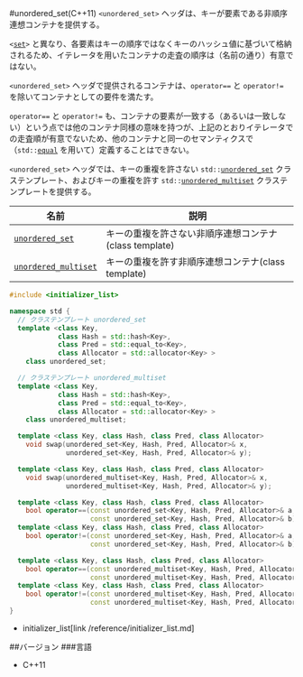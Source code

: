 #unordered_set(C++11)
`<unordered_set>` ヘッダは、キーが要素である非順序連想コンテナを提供する。

`<`[`set`](/reference/set.md)`>` と異なり、各要素はキーの順序ではなくキーのハッシュ値に基づいて格納されるため、イテレータを用いたコンテナの走査の順序は（名前の通り）有意ではない。

`<unordered_set>` ヘッダで提供されるコンテナは、`operator==` と `operator!=` を除いてコンテナとしての要件を満たす。

`operator==` と `operator!=` も、コンテナの要素が一致する（あるいは一致しない）という点では他のコンテナ同様の意味を持つが、上記のとおりイテレータでの走査順が有意でないため、他のコンテナと同一のセマンティクスで（`std::`[`equal`](/reference/algorithm/equal.md) を用いて）定義することはできない。

`<unordered_set>` ヘッダでは、キーの重複を許さない `std::`[`unordered_set`](./unordered_set/unordered_set.md) クラステンプレート、およびキーの重複を許す `std::`[`unordered_multiset`](./unordered_set/unordered_multiset.md) クラステンプレートを提供する。


| 名前 | 説明 |
|---------------------------------------------------------------|--------------------------------------------------------|
| [`unordered_set`](./unordered_set/unordered_set.md)           | キーの重複を許さない非順序連想コンテナ(class template) |
| [`unordered_multiset`](./unordered_set/unordered_multiset.md) | キーの重複を許す非順序連想コンテナ(class template)     |


```cpp
#include <initializer_list>

namespace std {
  // クラステンプレート unordered_set
  template <class Key,
            class Hash = std::hash<Key>,
            class Pred = std::equal_to<Key>,
            class Allocator = std::allocator<Key> >
    class unordered_set;

  // クラステンプレート unordered_multiset
  template <class Key,
            class Hash = std::hash<Key>,
            class Pred = std::equal_to<Key>,
            class Allocator = std::allocator<Key> >
    class unordered_multiset;

  template <class Key, class Hash, class Pred, class Allocator>
    void swap(unordered_set<Key, Hash, Pred, Allocator>& x,
              unordered_set<Key, Hash, Pred, Allocator>& y);

  template <class Key, class Hash, class Pred, class Allocator>
    void swap(unordered_multiset<Key, Hash, Pred, Allocator>& x,
              unordered_multiset<Key, Hash, Pred, Allocator>& y);

  template <class Key, class Hash, class Pred, class Allocator>
    bool operator==(const unordered_set<Key, Hash, Pred, Allocator>& a,
                    const unordered_set<Key, Hash, Pred, Allocator>& b);
  template <class Key, class Hash, class Pred, class Allocator>
    bool operator!=(const unordered_set<Key, Hash, Pred, Allocator>& a,
                    const unordered_set<Key, Hash, Pred, Allocator>& b);

  template <class Key, class Hash, class Pred, class Allocator>
    bool operator==(const unordered_multiset<Key, Hash, Pred, Allocator>& a,
                    const unordered_multiset<Key, Hash, Pred, Allocator>& b);
  template <class Key, class Hash, class Pred, class Allocator>
    bool operator!=(const unordered_multiset<Key, Hash, Pred, Allocator>& a,
                    const unordered_multiset<Key, Hash, Pred, Allocator>& b);
}
```
* initializer_list[link /reference/initializer_list.md]

##バージョン
###言語
- C++11


